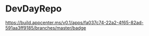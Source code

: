 # DevDayRepo

https://build.appcenter.ms/v0.1/apps/fa037c74-22a2-4f65-82ad-591aa3ff9185/branches/master/badge
